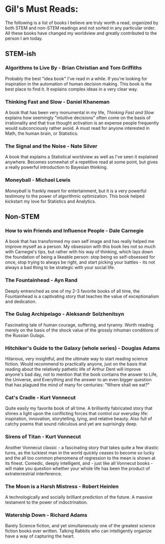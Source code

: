 # Gil's Must Reads:

The following is a list of books I believe are truly worth a read, organized by both STEM and non-STEM readings and not sorted in any particular
order. All these books have changed my worldview and greatly contributed to the person I am today.

## STEM-ish
### Algorithms to Live By - Brian Christian and Tom Griffiths

Probably the best "idea book" I've read in a while. If you're looking for inspiration in the automation of human decision making. This book is the 
best place to find it. It explains complex ideas in a very clear way.

### Thinking Fast and Slow - Daniel Khaneman

A book that has been very monumental in my life, *Thinking Fast and Slow* explains how seemingly "intuitive decisions" often come on the basis of irrationality and that true thought activation is an expense people frequently would subconciously rather avoid. A must read for anyone interested in Math, the human brain, or Statistics.

### The Signal and the Noise - Nate Silver

A book that explains a Statistical worldview as well as I've seen it explained anywhere. Becomes somewhat of a repetitive read at some point, but gives a really powerful introduction to Bayesian thinking.

### Moneyball - Michael Lewis

*Moneyball* is frankly meant for entertainment, but it is a very powerful testimony to the power of algorithmic optimization. This book helped kickstart my love for Statistics and Analytics.



## Non-STEM
### How to win Friends and Influence People - Dale Carnegie

A book that has transformed my own self image and has really helped me improve myself as a person. My obsession with this book lies not so much with Carnegie's tips, but rather with his way of thinking, which lays down the foundation of being a likeable person: stop being so self-obsessed for once, stop trying to always be right, and start picking your battles - its not always a bad thing to be strategic with your social life.

### The Fountainhead - Ayn Rand

Deeply entrenched as one of my 2-3 favorite books of all time, the Fountainhead is a captivating story that teaches the value of exceptionalism and dedication.

### The Gulag Archipelago - Aleksandr Solzhenitsyn

Fascinating tale of human courage, suffering, and tyranny. Worth reading merely on the basis of the shock value of the grossly inhuman conditions of the Russian Gulags.

### Hitchiker's Guide to the Galaxy (whole series) - Douglas Adams
Hilarious, very insightful, and the ultimate way to start reading science fiction. Would recommend to practically anyone, just on the basis that reading about the relatively pathetic life of Arthur Dent will improve anyone's bad day, not to mention that the book contains the answer to Life, the Universe, and Everything and the answer to an even bigger question that has plagued the mind of many for centuries: "Where shall we eat?"

### Cat's Cradle - Kurt Vonnecut

Quite easily my favorite book of all time. A brilliantly fabricated story that shines a light upon the conflicting forces that control our everyday life: inspiration, innovation, storytelling, lying, and relative beauty. Also full of catchy poems that sound ridiculous and yet are suprisingly deep.

### Sirens of Titan - Kurt Vonnecut

Another Vonnecut classic - a fascinating story that takes quite a few drastic turns, as the luckiest man in the world quickly ceases to become so lucky and the all too common phenomena of regression to the mean is shown at its finest. Comedic, deeply intelligent, and - just like all Vonnecut books - will make you question whether your whole life has been the product of extraterrestrial interference.

### The Moon is a Harsh Mistress - Robert Heinlen

A technologically and socially brilliant prediction of the future. A massive testament to the power of indoctrination.

### Watership Down - Richard Adams

Barely Science fiction, and yet simultaneously one of the greatest science fiction books ever written. Talking Rabbits who can intelligently organize have a way of capturing the heart.




